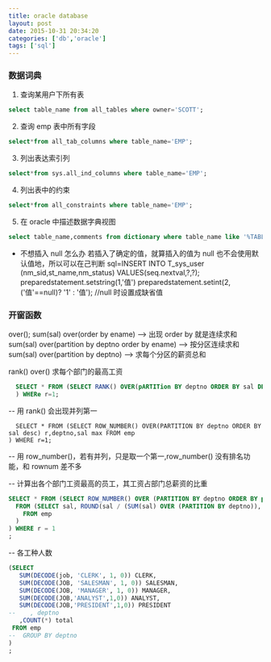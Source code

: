 ```yaml
---
title: oracle database
layout: post
date: 2015-10-31 20:34:20
categories: ['db','oracle']
tags: ['sql']
---
```


### 数据词典
1. 查询某用户下所有表
```sql
select table_name from all_tables where owner='SCOTT';
```
2. 查询 emp 表中所有字段
```sql
select*from all_tab_columns where table_name='EMP';
```
3. 列出表达索引列
```sql
select*from sys.all_ind_columns where table_name='EMP';
```
4. 列出表中的约束
```sql
select*from all_constraints where table_name='EMP';
```
5. 在 oracle 中描述数据字典视图
```sql
select table_name,comments from dictionary where table_name like '%TABLE%';
```

- 不想插入 null 怎么办
若插入了确定的值，就算插入的值为 null 也不会使用默认值地，所以可以在己判断
sql=INSERT INTO T_sys_user (nm_sid,st_name,nm_status) VALUES(seq.nextval,?,?);
preparedstatement.setstring(1,'值')
preparedstatement.setint(2,('值'==null)? '1' : '值'); //null 时设置成缺省值

### 开窗函数
over();
sum(sal) over(order by ename)                     --> 出现 order by 就是连续求和
sum(sal) over(partition by deptno order by ename) --> 按分区连续求和
sum(sal) over(partition by deptno)                --> 求每个分区的薪资总和


rank() over() 求每个部门的最高工资
```sql
  SELECT * FROM (SELECT RANK() OVER(pARTITion BY deptno ORDER BY sal DESC) r,deptno,sal max FROM emp
  ) WHERe r=1;
```
  -- 用 rank() 会出现并列第一
```
  SELECT * FROM (SELECT ROW_NUMBER() OVER(PARTITION BY deptno ORDER BY sal desc) r,deptno,sal max FROM emp
) WHERE r=1;
```
  -- 用 row_number()，若有并列，只是取一个第一,row_number() 没有排名功能，和 rownum 差不多


-- 计算出各个部门工资最高的员工，其工资占部门总薪资的比重
```sql
SELECT * FROM (SELECT ROW_NUMBER() OVER (PARTITION BY deptno ORDER BY percent DESC) r, percent, deptno, ename, sal
  FROM (SELECT sal, ROUND(sal / (SUM(sal) OVER (PARTITION BY deptno)), 2) percent, deptno, ename
    FROM emp
  )
) WHERE r = 1
;
```


-- 各工种人数
```sql
(SELECT
   SUM(DECODE(job, 'CLERK', 1, 0)) CLERK,
   SUM(DECODE(JOB, 'SALESMAN', 1, 0)) SALESMAN,
   SUM(DECODE(JOB, 'MANAGER', 1, 0)) MANAGER,
   SUM(DECODE(JOB,'ANALYST',1,0)) ANALYST,
   SUM(DECODE(JOB,'PRESIDENT',1,0)) PRESIDENT
--    , deptno
   ,COUNT(*) total
 FROM emp
--  GROUP BY deptno
)
;
```

